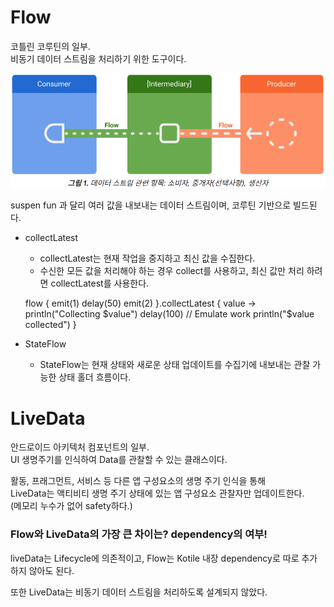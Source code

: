 Flow
===
코틀린 코루틴의 일부.   
비동기 데이터 스트림을 처리하기 위한 도구이다.   

![alt text](image02.png)

suspen fun 과 달리 여러 값을 내보내는 데이터 스트림이며, 코루틴 기반으로 빌드된다.   

* collectLatest
    - collectLatest는 현재 작업을 중지하고 최신 값을 수집한다.
    - 수신한 모든 값을 처리해야 하는 경우 collect를 사용하고, 최신 값만 처리 하려면 collectLatest를 사용한다.


    flow {
        emit(1)
        delay(50)
        emit(2)
    }.collectLatest { value ->
        println("Collecting $value")
        delay(100) // Emulate work
        println("$value collected")
    }


* StateFlow
    - StateFlow는 현재 상태와 새로운 상태 업데이트를 수집기에 내보내는 관찰 가능한 상태 홀더 흐름이다.


LiveData
===
안드로이드 아키텍처 컴포넌트의 일부.   
UI 생명주기를 인식하여 Data를 관찰할 수 있는 클래스이다.   

활동, 프래그먼트, 서비스 등 다른 앱 구성요소의 생명 주기 인식을 통해    
LiveData는 액티비티 생명 주기 상태에 있는 앱 구성요소 관찰자만 업데이트한다.   
(메모리 누수가 없어 safety하다.)   


### Flow와 LiveData의 가장 큰 차이는?  dependency의 여부!
liveData는 Lifecycle에 의존적이고, Flow는 Kotile 내장 dependency로 따로 추가하지 않아도 된다.   

또한 LiveData는 비동기 데이터 스트림을 처리하도록 설계되지 않았다.
